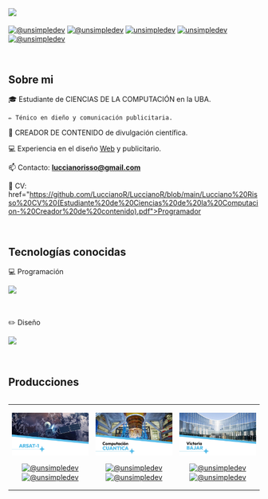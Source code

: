 
<img src="https://imgur.com/cARntd2.png">

<p align="left">
  <a href="https://www.instagram.com/lucciano_risso/" target="blank"><img align="center" src="https://img.shields.io/badge/Instagram-E4405F?style=for-the-badge&logo=instagram&logoColor=white" alt="@unsimpledev" /></a>
  <a href="https://www.tiktok.com/@lucciano_risso?is_from_webapp=1&sender_device=pc" target="blank"><img align="center" src="https://img.shields.io/badge/TikTok-000000?style=for-the-badge&logo=tiktok&logoColor=white" alt="@unsimpledev" /></a>
  <a href="https://www.behance.net/luccianorisso" target="blank"><img align="center" src="https://img.shields.io/badge/-Behance-blue?style=for-the-badge&logo=behance&logoColor=white" alt="unsimpledev"/></a>
  <a href="https://www.linkedin.com/in/lucciano-risso-7049202a3/" target="blank"><img align="center" src="https://img.shields.io/badge/LinkedIn-0077B5?style=for-the-badge&logo=linkedin&logoColor=white" alt="unsimpledev"/></a>
  <a href = "mailto:luccianorisso@gmail" target="blank"><img align="center" src="https://img.shields.io/badge/Gmail-D14836?style=for-the-badge&logo=gmail&logoColor=white" alt="@unsimpledev"  /></a>
</p>
<br>
<h2>Sobre mi</h2>
<!--Intro start-->
<p align="left">
  🎓 Estudiante de CIENCIAS DE LA COMPUTACIÓN en la UBA.

	✏️​ Ténico en dieño y comunicación publicitaria.
  
  🎥 CREADOR DE CONTENIDO de divulgación científica.
  
  💻 Experiencia en el diseño <a href="https://yolandaaguilarabogada.com/">Web</a> y publicitario.
  
  📫 Contacto: **luccianorisso@gmail.com**

  ​💼​ CV:
<a>href="https://github.com/LuccianoR/LuccianoR/blob/main/Lucciano%20Risso%20CV%20(Estudiante%20de%20Ciencias%20de%20la%20Computacion-%20Creador%20de%20contenido).pdf">Programador</a>
<!--Intro end-->
  </p>
<br>

<h2 >Tecnologías conocidas</h2>
<!--tech stack icons-->
<p align="left">
  ​​💻​ Programación
<!--Intro end-->
  </p>
<p align="left">
  <a>
    <img src="https://skillicons.dev/icons?i=py,mysql,arduino&perline=12"/>
  </a>
</p>
<br>
<p align="left">
  ​​✏️​ Diseño
<!--Intro end-->
  </p>
<p align="left">
  <a>
    <img src="https://skillicons.dev/icons?i=ai,pr,ps,ae,au,wordpress&perline=12"/>
  </a>
</p>
<br>
<!-------------------------->
<div id="proyectos">
<h2>Producciones</h2>

<table align="left" >
<tr border="none">
  <td width="25%" align="center">
    <p align="center">
     <a href="https://www.instagram.com/reel/DBNPjJsv6m1/?utm_source=ig_web_copy_link&igsh=MzRlODBiNWFlZA==" title="arsat1">
     <img align="center" width=100% src="https://github.com/LuccianoR/LuccianoR/blob/main/fotos/arsat1.webp"   alt="VIDEO" /></a>
    </p>
    <p align="center">
      <a href="https://www.instagram.com/lucciano_risso/" target="blank"><img align="center" src="https://img.shields.io/badge/Instagram-E4405F?style=for-the-badge&logo=instagram&logoColor=white" alt="@unsimpledev" /></a>
      <a href="https://www.tiktok.com/@lucciano_risso?is_from_webapp=1&sender_device=pc" target="blank"><img align="center" src="https://img.shields.io/badge/TikTok-000000?style=for-the-badge&logo=tiktok&logoColor=white" alt="@unsimpledev" /></a>
    </p>       
</td>

<td width="25%" align="center">
    <p align="center">
     <a href="https://www.instagram.com/reel/DDht9WGv32U/?utm_source=ig_web_copy_link&igsh=MzRlODBiNWFlZA==" title="cuantica">
     <img align="center" width=100% src="https://github.com/LuccianoR/LuccianoR/blob/main/fotos/cuantica.webp"   alt="VIDEO" /></a>
    </p>
    <p align="center">
      <a href="https://www.instagram.com/lucciano_risso/" target="blank"><img align="center" src="https://img.shields.io/badge/Instagram-E4405F?style=for-the-badge&logo=instagram&logoColor=white" alt="@unsimpledev" /></a>
      <a href="https://www.tiktok.com/@lucciano_risso?is_from_webapp=1&sender_device=pc" target="blank"><img align="center" src="https://img.shields.io/badge/TikTok-000000?style=for-the-badge&logo=tiktok&logoColor=white" alt="@unsimpledev" /></a>
    </p>       
</td>
  

<td width="25%" align="center">
    <p align="center">
     <a href="https://www.instagram.com/p/C_y1_pePjdv/" title="bajar">
     <img align="center" width=100% src="https://github.com/LuccianoR/LuccianoR/blob/main/fotos/bajar.webp"   alt="VIDEO" /></a>
    </p>
    <p align="center">
      <a href="https://www.instagram.com/lucciano_risso/" target="blank"><img align="center" src="https://img.shields.io/badge/Instagram-E4405F?style=for-the-badge&logo=instagram&logoColor=white" alt="@unsimpledev" /></a>
      <a href="https://www.tiktok.com/@lucciano_risso?is_from_webapp=1&sender_device=pc" target="blank"><img align="center" src="https://img.shields.io/badge/TikTok-000000?style=for-the-badge&logo=tiktok&logoColor=white" alt="@unsimpledev" /></a>
    </p>       
</td>

</tr>
</table>
  </div>
<br>
<br><br>
<br>
<br><br><br>
<br><br>
